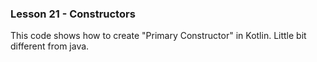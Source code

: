 ### Lesson 21 - Constructors

This code shows how to create "Primary Constructor" in Kotlin. Little bit different from java.